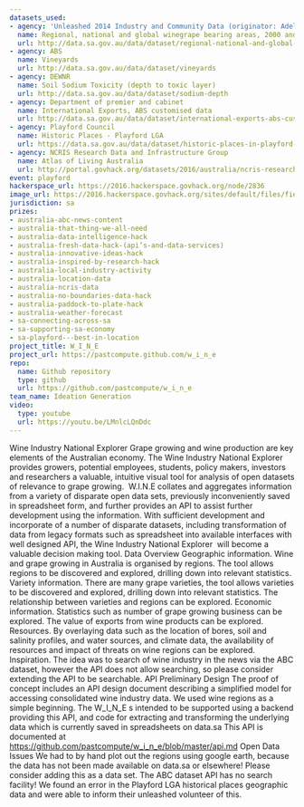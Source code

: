 ```yaml
---
datasets_used:
- agency: 'Unleashed 2014 Industry and Community Data (originator: Adelaide University)'
  name: Regional, national and global winegrape bearing areas, 2000 and 2010
  url: http://data.sa.gov.au/data/dataset/regional-national-and-global-winegrape-bearing-areas-2000-and-2010
- agency: ABS
  name: Vineyards
  url: http://data.sa.gov.au/data/dataset/vineyards
- agency: DEWNR
  name: Soil Sodium Toxicity (depth to toxic layer)
  url: http://data.sa.gov.au/data/dataset/sodium-depth
- agency: Department of premier and cabinet
  name: International Exports, ABS customised data
  url: http://data.sa.gov.au/data/dataset/international-exports-abs-customised-data
- agency: Playford Council
  name: Historic Places - Playford LGA
  url: https://data.sa.gov.au/data/dataset/historic-places-in-playford-lga
- agency: NCRIS Research Data and Infrastructure Group
  name: Atlas of Living Australia
  url: http://portal.govhack.org/datasets/2016/australia/ncris-research-data-and-infrastructure-group/atlas-of-living-australia.html
event: playford
hackerspace_url: https://2016.hackerspace.govhack.org/node/2836
image_url: https://2016.hackerspace.govhack.org/sites/default/files/field/image/capture_0.png
jurisdiction: sa
prizes:
- australia-abc-news-content
- australia-that-thing-we-all-need
- australia-data-intelligence-hack
- australia-fresh-data-hack-(api’s-and-data-services)
- australia-innovative-ideas-hack
- australia-inspired-by-research-hack
- australia-local-industry-activity
- australia-location-data
- australia-ncris-data
- australia-no-boundaries-data-hack
- australia-paddock-to-plate-hack
- australia-weather-forecast
- sa-connecting-across-sa
- sa-supporting-sa-economy
- sa-playford---best-in-location
project_title: W_I_N_E
project_url: https://pastcompute.github.com/w_i_n_e
repo:
  name: Github repository
  type: github
  url: https://github.com/pastcompute/w_i_n_e
team_name: Ideation Generation
video:
  type: youtube
  url: https://youtu.be/LMnlcLQnDdc
---
```


Wine Industry National Explorer
Grape growing and wine production are key elements of the Australian economy.
The Wine Industry National Explorer provides growers, potential employees, students, policy makers, investors and researchers a valuable, intuitive visual tool for analysis of open datasets of relevance to grape growing.  W.I.N.E collates and aggregates information from a variety of disparate open data sets, previously inconveniently saved in spreadsheet form, and further provides an API to assist further development using the information.
With sufficient development and incorporate of a number of disparate datasets, including transformation of data from legacy formats such as spreadsheet into available interfaces with well designed API, the Wine Industry National Explorer  will become a valuable decision making tool.
Data Overview
Geographic information.
Wine and grape growing in Australia is organised by regions. The tool allows regions to be discovered and explored, drilling down into relevant statistics.
Variety information.
There are many grape varieties, the tool allows varieties to be discovered and explored, drilling down into relevant statistics.
The relationship between varieties and regions can be explored.
Economic information.
Statistics such as number of grape growing business can be explored.
The value of exports from wine products can be explored.
Resources.
By overlaying data such as the location of bores, soil and salinity profiles, and water sources, and climate data, the availability of resources and impact of threats on wine regions can be explored.
Inspiration.
The idea was to search of wine industry in the news via the ABC dataset, however the API does not allow searching, so please consider extending the API to be searchable.
API Preliminary Design
The proof of concept includes an API design document describing a simplified model for accessing consolidated wine industry data.
We used wine regions as a simple beginning.
The W_I_N_E s intended to be supported using a backend providing this API, and code for extracting and transforming the underlying data which is currently saved in spreadsheets on data.sa
This API is documented at https://github.com/pastcompute/w_i_n_e/blob/master/api.md
Open Data Issues
We had to by hand plot out the regions using google earth, because the data has not been made available on data.sa or elsewhere! Please consider adding this as a data set.
The ABC dataset API has no search facility!
We found an error in the Playford LGA historical places geographic data and were able to inform their unleashed volunteer of this.
